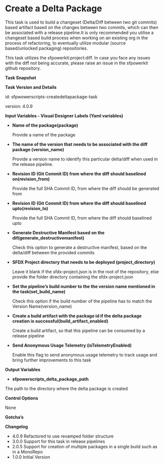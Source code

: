 # Create a Delta Package

This task is used to build a changeset \(Delta/Diff between two git commits\) based artifact based on the changes between two commits, which can then be associated with a release pipeline.It is only recommended you utilise a changeset based build process when working on an existing org in the process of refactoring, to eventually utilize modular \(source based/unlocked packaging\) repositories.

This task utilizes the sfpowerkit:project:diff. In case you face any issues with the diff not being accurate, please raise an issue in the sfpowerkit github repository.

**Task Snapshot**

**Task Version and Details**

id: sfpwowerscripts-createdeltapackage-task

version: 4.0.9

**Input Variables  - Visual Designer Labels \(Yaml variables\)**

* **Name of the package\(package\)**

  Provide a name of the package

* **The name of the version that needs to be associated with the diff package \(version\_name\)**

  Provide a version name to identify this particular delta/diff when used in the release pipeline.

* **Revision ID \(Git Commit ID\) from where the diff should baselined on\(revision\_from\)**

  Provide the full SHA Commit ID, from where the diff should be generated from

* **Revision ID \(Git Commit ID\) from where the diff should baselined upto\(revision\_to\)**

  Provide the full SHA Commit ID, from where the diff should baselined upto

* **Generate Destructive Manifest based on the dif\(generate\_destructivemanifest\)**

  Check this option to generate a destructive manifest, based on the delta/diff between the provided commits

* **SFDX Project directory that needs to be deployed \(project\_directory\)**

  Leave it blank if the sfdx-project.json is in the root of the repository, else provide the folder directory containing the sfdx-project.json

* **Set the pipeline’s build number to the the version name mentioned in the task\(set\_build\_name\)**

  Check this option if the build number of the pipeline has to match the Version Name\(version\_name\)

* **Create a build artifact with the package id if the delta package creation is successful\(build\_artifact\_enabled\)**

  Create a build artifact, so that this pipeline can be consumed by a release pipeline

* **Send Anonymous Usage Telemetry \(isTelemetryEnabled\)**

  Enable this flag to send anonymous usage telemetry to track usage and bring further improvements to this task

**Output Variables**

* **sfpowerscripts\_delta\_package\_path**

The path to the directory where the delta package is created

**Control Options**

None

**Gotcha’s**

**Changelog**

* 4.0.9 Refactored to use revamped folder structure
* 3.0.0 Support for this task in release pipelines
* 2.0.5 Support for creation of multiple packages in a single build such as in a MonoRepo
* 1.0.0 Initial Version

